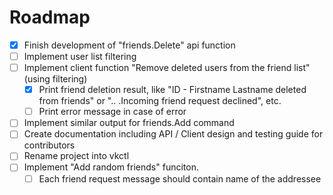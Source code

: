 # Roadmap
- [X] Finish development of "friends.Delete" api function
- [ ] Implement user list filtering
- [ ] Implement client function "Remove deleted users from the friend list" (using filtering)
  - [X] Print friend deletion result, like "ID - Firstname Lastname deleted from friends" or "..
  .Incoming friend request declined", etc.
  - [ ] Print error message in case of error 
- [ ] Implement similar output for friends.Add command
- [ ] Create documentation including API / Client design and testing guide for contributors
- [ ] Rename project into vkctl
- [ ] Implement "Add random friends" funciton.
  - [ ] Each friend request message should contain name of the addressee